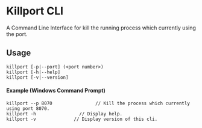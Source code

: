 # Killport CLI
A Command Line Interface for kill the running process which currently using the port.

## Usage

```
killport [-p|--port] (<port number>)
killport [-h|--help]
killport [-v|--version]
```
#### Example (Windows Command Prompt)

```
killport --p 8070                // Kill the process which currently using port 8070.
killport -h                // Display help.
killport -v              // Display version of this cli.
```
